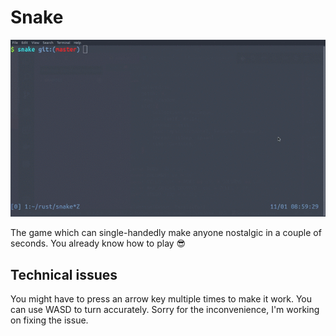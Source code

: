 # Snake

![Demo](snake.gif)

The game which can single-handedly make anyone nostalgic in a couple of seconds.
You already know how to play 😎

## Technical issues

You might have to press an arrow key multiple times to make it work.
You can use WASD to turn accurately.
Sorry for the inconvenience, I'm working on fixing the issue.
